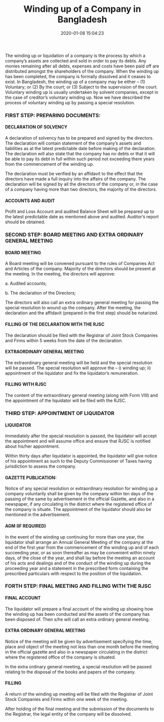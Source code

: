 ﻿---
layout: post
title: "Winding up of a Company in Bangladesh"
date:  2020-01-08 15:04:23
categories: [Company-law]
tags: [Company-law]
image: https://page.hassanandassociates.biz/assets/img/8.jpg 
---

The winding up or liquidation of a company is the process by which a company’s assets are collected and sold in order to pay its debts. Any monies remaining after all debts, expenses and costs have been paid off are distributed amongst the shareholders of the company. When the winding up has been completed, the company is formally dissolved and it ceases to exist. In Bangladesh, the winding up of a company may be either – (1) Voluntary; or (2) By the court; or (3) Subject to the supervision of the court. Voluntary winding up is usually undertaken by solvent companies, except in the case of creditor’s voluntary winding up. Now we have described the process of voluntary winding up by passing a special resolution.

### FIRST STEP: PREPARING DOCUMENTS:

#### DECLARATION OF SOLVENCY

A declaration of solvency has to be prepared and signed by the directors. The declaration will contain statement of the company’s assets and liabilities as at the latest predictable date before making of the declaration. The declaration will also state that the company has no debts or that it will be able to pay its debt in full within such period not exceeding there years from the commencement of the winding up.

The declaration must be verified by an affidavit to the effect that the directors have made a full inquiry into the affairs of the company. The declaration will be signed by all the directors of the company or, in the case of a company having more than two directors, the majority of the directors.

#### ACCOUNTS AND AUDIT

Profit and Loss Account and audited Balance Sheet will be prepared up to the latest predictable date as mentioned above and audited. Auditor’s report should be obtained.

### SECOND STEP: BOARD MEETING AND EXTRA ORDINARY GENERAL MEETING

#### BOARD MEETING

A Board meeting will be convened pursuant to the rules of Companies Act and Articles of the company. Majority of the directors should be present at the meeting. In the meeting, the directors will approve:

a. Audited accounts;

b. The declaration of the Directors;

The directors will also call an extra ordinary general meeting for passing the special resolution to wound up the company. After the meeting, the declaration and the affidavit (prepared in the first step) should be notarized.

#### FILLING OF THE DECLARATION WITH THE RJSC

The declaration should be filed with the Registrar of Joint Stock Companies and Firms within 5 weeks from the date of the declaration.

#### EXTRAORDINARY GENERAL MEETING

The extraordinary general meeting will be held and the special resolution will be passed. The special resolution will approve the – i) winding up; ii) appointment of the liquidator and fix the liquidator’s remuneration.

#### FILLING WITH RJSC

The content of the extraordinary general meeting (along with Form VIII) and the appointment of the liquidator will be filed with the RJSC.

### THIRD STEP: APPOINTMENT OF LIQUIDATOR

#### LIQUIDATOR

Immediately after the special resolution is passed, the liquidator will accept the appointment and will assume office and ensure that RJSC is notified about his/her appointment.

Within thirty days after liquidator is appointed, the liquidator will give notice of his appointment as such to the Deputy Commissioner of Taxes having jurisdiction to assess the company.

#### GAZETTE PUBLICATION:

Notice of any special resolution or extraordinary resolution for winding up a company voluntarily shall be given by the company within ten days of the passing of the same by advertisement in the official Gazette, and also in a newspaper, if any circulating in the district where the registered office of the company is situate. The appointment of the liquidator should also be mentioned in the advertisement.

#### AGM (IF REQUIRED)

In the event of the winding up continuing for more than one year, the liquidator shall arrange an Annual General Meeting of the company at the end of the first year from the commencement of the winding up and of each succeeding year, or as soon thereafter as may be convenient within ninety days, of the close of the year, and shall lay before the meeting an account of his acts and dealings and of the conduct of the winding up during the proceeding year and a statement in the prescribed form containing the prescribed particulars with respect to the position of the liquidation.

### FORTH STEP: FINAL MEETING AND FILLING WITH THE RJSC

#### FINAL ACCOUNT

The liquidator will prepare a final account of the winding up showing how the winding up has been conducted and the assets of the company has been disposed of. Then s/he will call an extra ordinary general meeting.

#### EXTRA ORDINARY GENERAL MEETING

Notice of the meeting will be given by advertisement specifying the time, place and object of the meeting not less than one month before the meeting in the official gazette and also in a newspaper circulating in the district where the registered office of the company is situated.

In the extra ordinary general meeting, a special resolution will be passed relating to the disposal of the books and papers of the company.

#### FILLING

A return of the winding up meeting will be filed with the Registrar of Joint Stock Companies and Firms within one week of the meeting.

After holding of the final meeting and the submission of the documents to the Registrar, the legal entity of the company will be dissolved.





